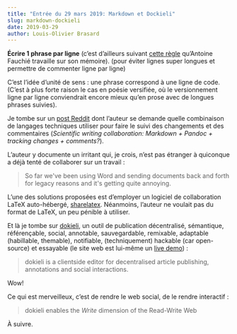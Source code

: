 ```yaml
---
title: "Entrée du 29 mars 2019: Markdown et Dockieli"
slug: markdown-dockieli
date: 2019-03-29
author: Louis-Olivier Brasard
---
```


**Écrire 1 phrase par ligne** (c’est d’ailleurs suivant [cette règle](https://dlis.hypotheses.org/4381#%C3%A9crire) qu’Antoine Fauchié travaille sur son mémoire).
(pour éviter lignes super longues et permettre de commenter ligne par ligne)

C’est l’idée d’unité de sens : une phrase correspond à une ligne de code.
(C’est à plus forte raison le cas en poésie versifiée, où le versionnement ligne par ligne conviendrait encore mieux qu’en prose avec de longues phrases suivies).

Je tombe sur un [post Reddit](https://www.reddit.com/r/selfhosted/comments/99z1hm/scientific_writing_collaboration_markdown_pandoc/) dont l’auteur se demande quelle combinaison de langages techniques utiliser pour faire le suivi des changements et des commentaires (*Scientific writing collaboration: Markdown + Pandoc + tracking changes + comments?*).

L’auteur y documente un irritant qui, je crois, n’est pas étranger à quiconque a déjà tenté de collaborer sur un travail :

> So far we've been using Word and sending documents back and forth for legacy reasons and it's getting quite annoying.

L’une des solutions proposées est d’employer un logiciel de collaboration LaTeX auto-hébergé, [sharelatex](https://github.com/sharelatex/sharelatex).
Néanmoins, l’auteur ne voulait pas du format de LaTeX, un peu pénible à utiliser.

Et là je tombe sur [dokieli](https://dokie.li/), un outil de publication décentralisé, sémantique, référençable, social, annotable, sauvegardable, remixable, adaptable (habillable, themable), notifiable, (techniquement) hackable (car open-source) et essayable (le site web est lui-même un [live demo](https://dokie.li/)) :

> dokieli is a clientside editor for decentralised article publishing, annotations and social interactions.

Wow!

Ce qui est merveilleux, c’est de rendre le web social, de le rendre interactif : 

> dokieli enables the *Write* dimension of the Read-Write Web

À suivre.